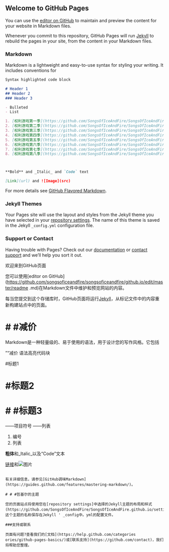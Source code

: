 

## Welcome to GitHub Pages

You can use the [editor on GitHub](https://github.com/SongsOfIceAndFire/SongsOfIceAndFire.github.io/edit/master/README.md) to maintain and preview the content for your website in Markdown files.

Whenever you commit to this repository, GitHub Pages will run [Jekyll](https://jekyllrb.com/) to rebuild the pages in your site, from the content in your Markdown files.

### Markdown

Markdown is a lightweight and easy-to-use syntax for styling your writing. It includes conventions for

```markdown
Syntax highlighted code block

# Header 1
## Header 2
### Header 3

- Bulleted
- List

1. [权利游戏第一季](https://github.com/SongsOfIceAndFire/SongsOfIceAndFire.github.io/edit/master/README.md)
2. [权利游戏第二季](https://github.com/SongsOfIceAndFire/SongsOfIceAndFire.github.io/edit/master/README.md)
3. [权利游戏第三季](https://github.com/SongsOfIceAndFire/SongsOfIceAndFire.github.io/edit/master/README.md) 
4. [权利游戏第四季](https://github.com/SongsOfIceAndFire/SongsOfIceAndFire.github.io/edit/master/README.md)
5. [权利游戏第五季](https://github.com/SongsOfIceAndFire/SongsOfIceAndFire.github.io/edit/master/README.md)
6. [权利游戏第六季](https://github.com/SongsOfIceAndFire/SongsOfIceAndFire.github.io/edit/master/README.md)
7. [权利游戏第七季](https://github.com/SongsOfIceAndFire/SongsOfIceAndFire.github.io/edit/master/README.md)
8. [权利游戏第八季](https://github.com/SongsOfIceAndFire/SongsOfIceAndFire.github.io/edit/master/README.md)



**Bold** and _Italic_ and `Code` text

[Link](url) and ![Image](src)
```

For more details see [GitHub Flavored Markdown](https://guides.github.com/features/mastering-markdown/).

### Jekyll Themes

Your Pages site will use the layout and styles from the Jekyll theme you have selected in your [repository settings](https://github.com/SongsOfIceAndFire/SongsOfIceAndFire.github.io/settings). The name of this theme is saved in the Jekyll `_config.yml` configuration file.

### Support or Contact

Having trouble with Pages? Check out our [documentation](https://help.github.com/categories/github-pages-basics/) or [contact support](https://github.com/contact) and we’ll help you sort it out.




欢迎来到GitHub页面

您可以使用[editor on GitHub](https://github.com/songsoficeandfire/songsoficeandfire/github.io/edit/master/readme .md)在Markdown文件中维护和预览网站的内容。

每当您提交到这个存储库时，GitHub页面将运行[Jekyll](https://jekyllrb.com/)，从标记文件中的内容重新构建站点中的页面。

# # #减价

Markdown是一种轻量级的、易于使用的语法，用于设计您的写作风格。它包括

”“减价
语法高亮代码块

#标题1
# #标题2
# # #标题3

——项目符号
——列表

1. 编号
2. 列表

**粗体**和_Italic_以及“Code”文本

[链接](url)和![图片](src)
```

有关详细信息，请参见[GitHub调味Markdown](https://guides.github.com/features/mastering-markdown/)。

# # #哲基尔的主题

您的页面站点将使用您在[repository settings]中选择的Jekyll主题的布局和样式(https://github.com/SongsOfIceAndFire/SongsOfIceAndFire.github.io/settings)。这个主题的名称保存在Jekyll ' _config中。yml的配置文件。

###支持或联系

页面有问题?查看我们的[文档](https://help.github.com/categories ories/github-pages-basics/)或[联系支持](https://github.com/contact)，我们将帮助您整理。




